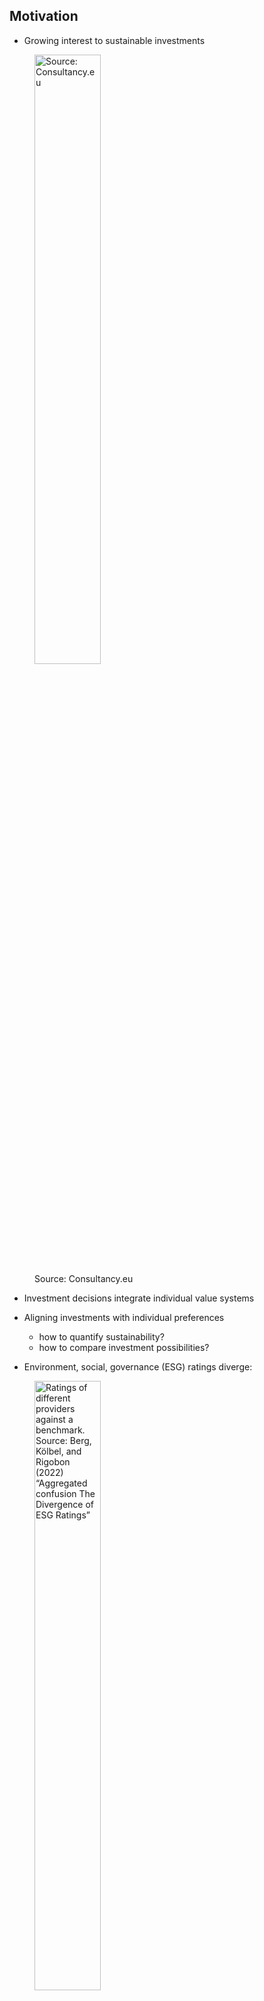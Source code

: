 ## Motivation

-   Growing interest to sustainable investments

<figure>
<img src="images/sinvest1.png" style="width:50.0%"
alt="Source: Consultancy.eu" />
<figcaption aria-hidden="true">Source: Consultancy.eu</figcaption>
</figure>

-   Investment decisions integrate individual value systems

-   Aligning investments with individual preferences

    -   how to quantify sustainability?
    -   how to compare investment possibilities?

-   Environment, social, governance (ESG) ratings diverge:

<figure>
<img src="./images/esg_ratings.png" style="width:50.0%"
alt="Ratings of different providers against a benchmark. Source: Berg, Kölbel, and Rigobon (2022) “Aggregated confusion The Divergence of ESG Ratings”" />
<figcaption aria-hidden="true">Ratings of different providers against a
benchmark. Source: <span class="citation" data-cites="berg2022">Berg,
Kölbel, and Rigobon (2022)</span> “Aggregated confusion The Divergence
of ESG Ratings”</figcaption>
</figure>

## Motivation

-   Kang and Kim (2022): Another source of information easily available
    to private investors
    -   corporate responsibility reports
    -   sustainability reports
    -   environmental action reports
-   A systematics e.g. in commonly accepted 17 UN sustainable
    development goals (SDGs) is at hand.

<img src="./images/SDG_posterw.png" style="width:50.0%" />

→ leverage information from these sources via automatic topic extraction
while considering the value system established by the 17 SDGs.

## Methods available

-   Topic analysis: represent each document/ context in a low
    dimensional latent topic space:
    -   Specific for topic extraction: Latent (probabilistic) Semantic
        Analysis, Latent Dirichlet allocation (LDA) and extentions
        thereof.
    -   General purpose matrix factorization (MF) methods: Principal
        component analysis, Non-negativ matrix factorization,
        probabilistic versions and extensions thereof.

<img src="./images/mf.png" style="width:50.0%" />

-   How to embed known structure or side information in the unsupervised
    techniques?
    -   keyword seeded LDA: Watanabe and Zhou (2022) and Eshima, Imai,
        and Sasaki (2023)
    -   graph regularized MF: Rao et al. (2015) and Zhang et al. (2020)
        (recommendations)
    -   common subspace projection/ subspace alignment (Fernando et
        al. (2013) for domain adaptation)
    -   matrix co-factorization (MCF) techniques: Fang and Si (2011)
        (user communities) and Luo et al. (2019) (recommender systems)

→ adopt MCF for topic extraction with side information.

## Our approach

Decompose two term-context matrices (*M* from the sustainability reports
and *C* from the SDG texts) jointly.

<img src="./images/mf2.png" style="width:100.0%" />

-   *M* is the (weighted) term-context matrix for the corporate reports
    with dimensions (*p*×*n*), where *p* is the joint vocabulary.
-   *C* is the (weighted) term-context matrix for the sustainability
    goals with dimensions (*p*×*m*), where *p* is again the joint
    vocabulary.
-   *U* is the term-topic representation matrix of dimensions (*p*×*k*),
    where *k* is the number of topics.
-   *V*/*Q* is the context-topic representation matrix for the
    reports/SGDs of dimensions (*k*×*n*).

## Our approach

The associated MCF problem is then:

min (||*M*−*U*<sup>⊤</sup>*V*||<sup>2</sup>+*λ*||*C*−*U*<sup>⊤</sup>*Q*||<sup>2</sup>)

where *λ* adapts the importance of the loss on the second factorization
term.

To preserve the non-negativity of the entries in *M* and *C*, to inhance
interpretability → restrict the components to be non-negative:

s.t. *U*,*V*,*Q*≥0 elementwise.

<!--
## Our approach

- why to consider side information? align the topics with a known structure
- why a MCF method? flexible representation in a common low dimensional space
- why Frobenius norm? fast optimization, but other loss specifications are possible.
- why non-negative MCF? enhances the interpretability and sparsity of the resulting topics.
-->

## The algorithm

-   alternating minimization/ alternating projection
-   hierarchical non-negative alternating least squares (HALS) of
    Cichocki, Zdunek, and Amari (2007)
-   with a modification for the co-factorization setup

*X*<sub>*k*</sub> denotes the *k*th row of the matrix *X* and
*X*<sub>−*k*</sub> denotes the matrix without its *k*th row.

## The data

-   Corporate responsibility/sustainability reports: AAPL, AMZ, DELL,
    GOOG, IBM, INTC, MSFT, SSU

-   Time Period: 2013 (or later)-2022

-   17 UN SDGs texts

-   Bag-of-words (two-gramms) → term-context representations with the
    pooled vocabulary

## Optimal *K* and *λ*

-   find the optimal *k* and *λ* in a data-driven fashion, via
    maximizing the **mean coherence**

-   mean coherence $\overline{coh}$: the mean of the logratio topic
    coherence:
    log (*ϵ*+*T**C**M*<sub>*x*, *y*</sub>) − log (*T**C**M*<sub>*y*, *y*</sub>)
    for two terms *x*, *y* with *T**C**M* being the in-sample term
    co-occurrence matrix.

-   for *K* = 8, *λ* = 0:
    $coh\_{sustainability\\\_reports} =-1.3048, coh\_{SDGs}= -7.7671 , \overline{coh} = {\color{red}{-4.5359}}$

-   for *K* = 8, *λ* = 350:
    $coh\_{sustainability\\\_reports} =-2.6230, coh\_{SDGs}= -0.9374 , \overline{coh} = {\color{teal}{ -1.7802}}$

## Optimal *K* and *λ*

<img src="sustain_dim_md_files/figure-markdown_strict/unnamed-chunk-2-1.png" style="display: block; margin: auto;" />

## Results: the topics

<img src="sustain_dim_md_files/figure-markdown_strict/unnamed-chunk-6-1.png" style="display: block; margin: auto;" />

## Results: the topics

<img src="./images/goals_approx3.png" style="width:90.0%" />

<!--
## Results: the distances

- distance matrix
-->
<!--
## Results: the distances
-->

## Results: approximation in two dimensions

<img src="sustain_dim_md_files/figure-markdown_strict/unnamed-chunk-11-1.png" style="display: block; margin: auto;" />
<!--
## Results: individual preferences 

- construct your own goal preferences: e.g. equal weights for SDGs 4, 12,16
-->

<!--
- Distance-based rating: INTC_2022, AMZ_2022., DELL_2022
-->

## Results: the distributional distances

-   Consider reports/SDGs as **distributions**/**histogramms**

-   Find an optimal transport plan *T*<sup>\*</sup>, such that: where
    *C**o**s**t* ∈ ℝ<sup>*n* × *n*</sup> is the cost matrix,
    *T* ∈ ℝ<sup>*n* × *n*</sup> is the transport plan matrix and
    **p**, **q** are (term) probability vectors.

<img src="tp.png" style="width:40.0%" />

(Source:
<http://alexhwilliams.info/itsneuronalblog/2020/10/09/optimal-transport/#f5b>
)

## Results: distributional distances

-   Consider reports/SDGs as **distributions**/**histogramms**

-   Find an optimal transport plan *T*<sup>\*</sup>, such that:

Lee et al. (2022) cosine dissimilarity as cost for optimal transport
plan (contextualized mover’s distance,CMD):
$$Cost\_{ij}^{CMD}=1-\frac{x\_i^\top x\_j}{||x\_i||||x\_j||}$$

with *x*<sub>*k*</sub>, *k* = 1, …, *n* being the topic-term embedding
for the *k*th term.

-   Take the minimized total cost:
    *C**o**s**t*<sup>\*</sup> = ∑<sub>*i*</sub>∑<sub>*j*</sub>*T*<sub>*i**j*</sub><sup>\*</sup>*C**o**s**t*<sub>*i**j*</sub><sup>*C**M**D*</sup>
    to compare reports and SDGs as word distributions.

## Results: distributional distances

<img src="sustain_dim_md_files/figure-markdown_strict/unnamed-chunk-18-1.png" style="display: block; margin: auto;" />

## Results: individual preferences

<img src="sustain_dim_md_files/figure-markdown_strict/unnamed-chunk-19-1.png" style="display: block; margin: auto;" />

## Summary

-   Topic extraction with side information → low dim. representation in
    a prestructured topic space.

-   Projection on a common subspace via non-negative matrix
    co-factorization, using an algorithm which is easily implemented and
    delivers interpretable results.

-   The resulting topic-term embeddings are used to compare the
    documents via the optimal transport metric which assists financial
    decisions under SDGs based preferences.

## References

Berg, Florian, Julian F Kölbel, and Roberto Rigobon. 2022. “<span
class="nocase">Aggregate Confusion: The Divergence of ESG
Ratings\*</span>.” *Review of Finance* 26 (6): 1315–44.
<https://doi.org/10.1093/rof/rfac033>.

Cichocki, Andrzej, Rafal Zdunek, and Shun-ichi Amari. 2007.
“Hierarchical ALS Algorithms for Nonnegative Matrix and 3D Tensor
Factorization.” In *Independent Component Analysis and Signal
Separation*, edited by Mike E. Davies, Christopher J. James, Samer A.
Abdallah, and Mark D. Plumbley, 169–76. Berlin, Heidelberg: Springer
Berlin Heidelberg.

Eshima, Shusei, Kosuke Imai, and Tomoya Sasaki. 2023. “Keyword Assisted
Topic Models.” <https://arxiv.org/abs/2004.05964>.

Fang, Yi, and Luo Si. 2011. “Matrix Co-Factorization for Recommendation
with Rich Side Information and Implicit Feedback.” In *Proceedings of
the 2nd International Workshop on Information Heterogeneity and Fusion
in Recommender Systems*, 65–69. HetRec ’11. New York, NY, USA:
Association for Computing Machinery.
<https://doi.org/10.1145/2039320.2039330>.

Fernando, Basura, Amaury Habrard, Marc Sebban, and Tinne Tuytelaars.
2013. “Unsupervised Visual Domain Adaptation Using Subspace Alignment.”
In *2013 IEEE International Conference on Computer Vision*, 2960–67.
<https://doi.org/10.1109/ICCV.2013.368>.

Kang, Hyewon, and Jinho Kim. 2022. “Analyzing and Visualizing Text
Information in Corporate Sustainability Reports Using Natural Language
Processing Methods.” *Applied Sciences* 12 (11).
<https://doi.org/10.3390/app12115614>.

Lee, Seonghyeon, Dongha Lee, Seongbo Jang, and Hwanjo Yu. 2022. “Toward
Interpretable Semantic Textual Similarity via Optimal Transport-Based
Contrastive Sentence Learning.” In *Proceedings of the 60th Annual
Meeting of the Association for Computational Linguistics (Volume 1: Long
Papers)*, 5969–79. Dublin, Ireland: Association for Computational
Linguistics. <https://doi.org/10.18653/v1/2022.acl-long.412>.

Luo, Ling, Haoran Xie, Yanghui Rao, and Fu Lee Wang. 2019. “Personalized
Recommendation by Matrix Co-Factorization with Tags and Time
Information.” *Expert Systems with Applications* 119: 311–21.
https://doi.org/<https://doi.org/10.1016/j.eswa.2018.11.003>.

Rao, Nikhil, Hsiang-Fu Yu, Pradeep K Ravikumar, and Inderjit S Dhillon.
2015. “Collaborative Filtering with Graph Information: Consistency and
Scalable Methods.” In *Advances in Neural Information Processing
Systems*, edited by C. Cortes, N. Lawrence, D. Lee, M. Sugiyama, and R.
Garnett. Vol. 28. Curran Associates, Inc.
<https://proceedings.neurips.cc/paper_files/paper/2015/file/f4573fc71c731d5c362f0d7860945b88-Paper.pdf>.

Watanabe, Kohei, and Yuan Zhou. 2022. “Theory-Driven Analysis of Large
Corpora: Semisupervised Topic Classification of the UN Speeches.”
*Social Science Computer Review* 40 (2): 346–66.
<https://doi.org/10.1177/0894439320907027>.

Zhang, Yupei, Yue Yun, Huan Dai, Jiaqi Cui, and Xuequn Shang. 2020.
“Graphs Regularized Robust Matrix Factorization and Its Application on
Student Grade Prediction.” *Applied Sciences* 10 (5).
<https://doi.org/10.3390/app10051755>.

[1] Hochschule für Wirtschaft und Recht Berlin; <osipenko@hwr-berlin.de>
